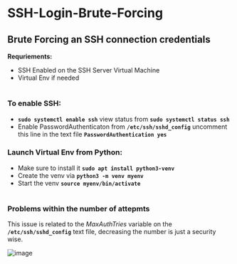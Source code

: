 # SSH-Login-Brute-Forcing
## Brute Forcing an SSH connection credentials

**Requriements:**
- SSH Enabled on the SSH Server Virtual Machine
- Virtual Env if needed

# 
### To enable SSH:
- **`sudo systemctl enable ssh`** view status from **`sudo systemctl status ssh`**
- Enable PasswordAuthenticaton from **`/etc/ssh/sshd_config`** uncomment this line in the text file **`PasswordAuthentication yes`**
  

### Launch Virtual Env from Python:
- Make sure to install it **`sudo apt install python3-venv`**
- Create the venv via **`python3 -m venv myenv`**
- Start the venv **`source myenv/bin/activate`**
#

### Problems within the number of attepmts
This issue is related to the *MaxAuthTries* variable on the **`/etc/ssh/sshd_config`** text file, decreasing the number is just a security wise.


  ![image](https://github.com/AwsGhanem/SSH-Login-Brute-Forcing/assets/123994471/bf7ac522-b699-48f2-805a-7e796291b328)

